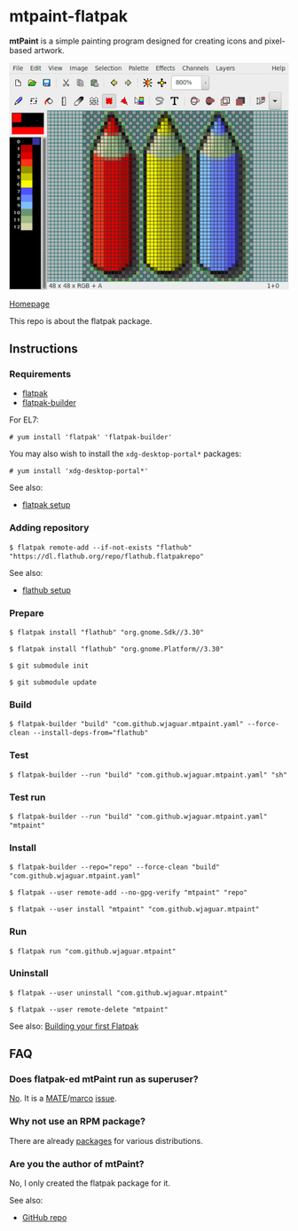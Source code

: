 # mtpaint-flatpak

**mtPaint** is a simple painting program designed for creating icons and pixel-based artwork.

![mtpaint-flatpak screenshot](mtpaint-flatpak.png)

[Homepage](http://mtpaint.sourceforge.net)

This repo is about the flatpak package.

## Instructions

### Requirements

* [flatpak](https://github.com/flatpak/flatpak)
* [flatpak-builder](https://github.com/flatpak/flatpak-builder)

For EL7:

```
# yum install 'flatpak' 'flatpak-builder'
```

You may also wish to install the `xdg-desktop-portal*` packages:

```
# yum install 'xdg-desktop-portal*'
```

See also:

* [flatpak setup](https://flatpak.org/setup)

### Adding repository

```
$ flatpak remote-add --if-not-exists "flathub" "https://dl.flathub.org/repo/flathub.flatpakrepo"
```

See also:

* [flathub setup](http://docs.flatpak.org/en/latest/using-flatpak.html#add-a-remote)

### Prepare

```
$ flatpak install "flathub" "org.gnome.Sdk//3.30"
```

```
$ flatpak install "flathub" "org.gnome.Platform//3.30"
```

```
$ git submodule init
```

```
$ git submodule update
```

### Build

```
$ flatpak-builder "build" "com.github.wjaguar.mtpaint.yaml" --force-clean --install-deps-from="flathub"
```

### Test

```
$ flatpak-builder --run "build" "com.github.wjaguar.mtpaint.yaml" "sh"
```

### Test run

```
$ flatpak-builder --run "build" "com.github.wjaguar.mtpaint.yaml" "mtpaint"
```

### Install

```
$ flatpak-builder --repo="repo" --force-clean "build" "com.github.wjaguar.mtpaint.yaml"
```

```
$ flatpak --user remote-add --no-gpg-verify "mtpaint" "repo"
```

```
$ flatpak --user install "mtpaint" "com.github.wjaguar.mtpaint"
```

### Run

```
$ flatpak run "com.github.wjaguar.mtpaint"
```

### Uninstall

```
$ flatpak --user uninstall "com.github.wjaguar.mtpaint"
```

```
$ flatpak --user remote-delete "mtpaint"
```

See also: [Building your first Flatpak](http://docs.flatpak.org/en/latest/first-build.html)

## FAQ

### Does flatpak-ed mtPaint run as superuser?

[No](https://github.com/flatpak/flatpak/issues/1557). It is a [MATE](https://github.com/mate-desktop)/[marco](https://github.com/mate-desktop/marco) [issue](https://github.com/mate-desktop/marco/issues/301).

### Why not use an RPM package?

There are already [packages](https://pkgs.org/download/mtpaint) for various distributions.

### Are you the author of mtPaint?

No, I only created the flatpak package for it.

See also:

* [GitHub repo](https://github.com/wjaguar/mtPaint)

